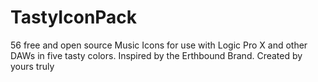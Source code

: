 # TastyIconPack
56 free and open source Music Icons for use with Logic Pro X and other DAWs in five tasty colors. Inspired by the Erthbound Brand. Created by yours truly
